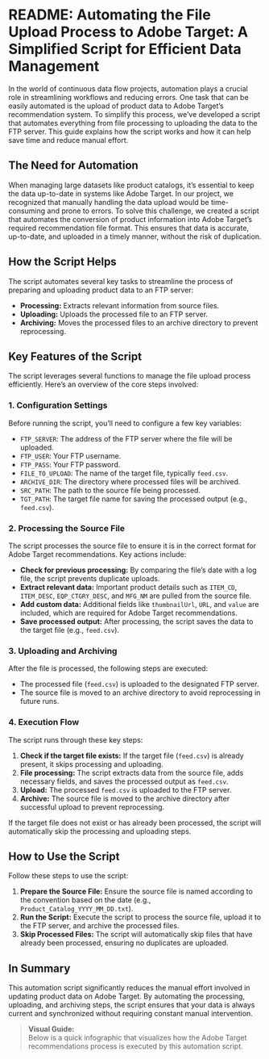 # README: Automating the File Upload Process to Adobe Target: A Simplified Script for Efficient Data Management
 

In the world of continuous data flow projects, automation plays a crucial role in streamlining workflows and reducing errors. One task that can be easily automated is the upload of product data to Adobe Target’s recommendation system. To simplify this process, we’ve developed a script that automates everything from file processing to uploading the data to the FTP server. This guide explains how the script works and how it can help save time and reduce manual effort.

## The Need for Automation

When managing large datasets like product catalogs, it’s essential to keep the data up-to-date in systems like Adobe Target. In our project, we recognized that manually handling the data upload would be time-consuming and prone to errors. To solve this challenge, we created a script that automates the conversion of product information into Adobe Target’s required recommendation file format. This ensures that data is accurate, up-to-date, and uploaded in a timely manner, without the risk of duplication.


## How the Script Helps

The script automates several key tasks to streamline the process of preparing and uploading product data to an FTP server:

- **Processing:** Extracts relevant information from source files.
- **Uploading:** Uploads the processed file to an FTP server.
- **Archiving:** Moves the processed files to an archive directory to prevent reprocessing.

## Key Features of the Script

The script leverages several functions to manage the file upload process efficiently. Here’s an overview of the core steps involved:

### 1. Configuration Settings

Before running the script, you’ll need to configure a few key variables:

- `FTP_SERVER`: The address of the FTP server where the file will be uploaded.
- `FTP_USER`: Your FTP username.
- `FTP_PASS`: Your FTP password.
- `FILE_TO_UPLOAD`: The name of the target file, typically `feed.csv`.
- `ARCHIVE_DIR`: The directory where processed files will be archived.
- `SRC_PATH`: The path to the source file being processed.
- `TGT_PATH`: The target file name for saving the processed output (e.g., `feed.csv`).

### 2. Processing the Source File

The script processes the source file to ensure it is in the correct format for Adobe Target recommendations. Key actions include:

- **Check for previous processing:** By comparing the file’s date with a log file, the script prevents duplicate uploads.
- **Extract relevant data:** Important product details such as `ITEM_CD`, `ITEM_DESC`, `EQP_CTGRY_DESC`, and `MFG_NM` are pulled from the source file.
- **Add custom data:** Additional fields like `thumbnailUrl`, `URL`, and `value` are included, which are required for Adobe Target recommendations.
- **Save processed output:** After processing, the script saves the data to the target file (e.g., `feed.csv`).

### 3. Uploading and Archiving

After the file is processed, the following steps are executed:

- The processed file (`feed.csv`) is uploaded to the designated FTP server.
- The source file is moved to an archive directory to avoid reprocessing in future runs.

### 4. Execution Flow

The script runs through these key steps:

1. **Check if the target file exists:** If the target file (`feed.csv`) is already present, it skips processing and uploading.
2. **File processing:** The script extracts data from the source file, adds necessary fields, and saves the processed output as `feed.csv`.
3. **Upload:** The processed `feed.csv` is uploaded to the FTP server.
4. **Archive:** The source file is moved to the archive directory after successful upload to prevent reprocessing.

If the target file does not exist or has already been processed, the script will automatically skip the processing and uploading steps.

## How to Use the Script

Follow these steps to use the script:

1. **Prepare the Source File:** Ensure the source file is named according to the convention based on the date (e.g., `Product_Catalog_YYYY_MM_DD.txt`).
2. **Run the Script:** Execute the script to process the source file, upload it to the FTP server, and archive the processed files.
3. **Skip Processed Files:** The script will automatically skip files that have already been processed, ensuring no duplicates are uploaded.

## In Summary

This automation script significantly reduces the manual effort involved in updating product data on Adobe Target. By automating the processing, uploading, and archiving steps, the script ensures that your data is always current and synchronized without requiring constant manual intervention.

> **Visual Guide:**  
> Below is a quick infographic that visualizes how the Adobe Target recommendations process is executed by this automation script.
